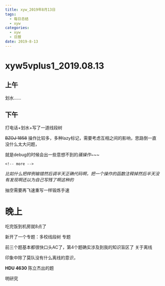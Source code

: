 ```yaml
---
title: xyw_2019年8月13日
tags: 
  - 每日总结
  - xyw
categories:
  - xyw
  - 日报
date: 2019-8-13
---
```


# xyw5vplus1_2019.08.13

## 上午 

划水……

## 下午

打电话+划水+写了一道线段树

~~BZOJ 1858~~ 操作比较多，多种lazy标记，需要考虑互相之间的影响，思路倒一直没什么太大问题，

就是debug的时候会出一些意想不到的*骚操作~~~*

```
<!-- more -->
```

*比如什么把样例输错然后调半天正确代码啊，把一个操作的函数注释掉然后半天没有发现啊还以为自己写残了啊这种的*

 抽空需要再飞速重写一样锻炼手速

# 晚上

吃完饭到机房就8点了

新开了一个专题：多校线段树 专题

前三个题基本都很快口头AC了，第4个题确实涉及到我的知识盲区了   关于离线

印象中除了莫队没有什么离线的意识，

**HDU 4630** 陈立杰出的题

明研究
